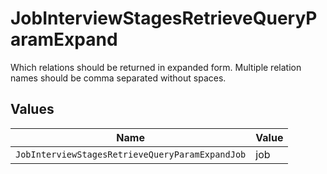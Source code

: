 # JobInterviewStagesRetrieveQueryParamExpand

Which relations should be returned in expanded form. Multiple relation names should be comma separated without spaces.


## Values

| Name                                            | Value                                           |
| ----------------------------------------------- | ----------------------------------------------- |
| `JobInterviewStagesRetrieveQueryParamExpandJob` | job                                             |